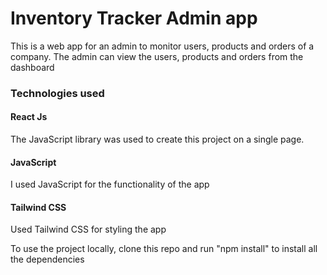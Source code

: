 # Inventory Tracker Admin app
This is a web app for an admin to monitor users, products and orders of a company.
The admin can view the users, products and orders from the dashboard

### Technologies used

#### React Js
The JavaScript library was used to create this project on a single page.

#### JavaScript
I used JavaScript for the functionality of the app

#### Tailwind CSS 
Used Tailwind CSS for styling the app

To use the project locally, clone this repo and run "npm install" to install all the dependencies

